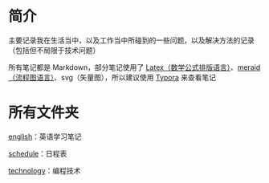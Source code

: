 # 简介

主要记录我在生活当中，以及工作当中所碰到的一些问题，以及解决方法的记录（包括但不局限于技术问题）

所有笔记都是 Markdown，部分笔记使用了 [Latex（数学公式排版语言）](technology/programming/domain-specific/latex/)、[meraid（流程图语言）](technology/programming/domain-specific/mermaid/)、svg（矢量图），所以建议使用 [Typora](https://typora.io/) 来查看笔记

# 所有文件夹

[english](english)：英语学习笔记

[schedule](schedule)：日程表

[technology](technology)：编程技术
